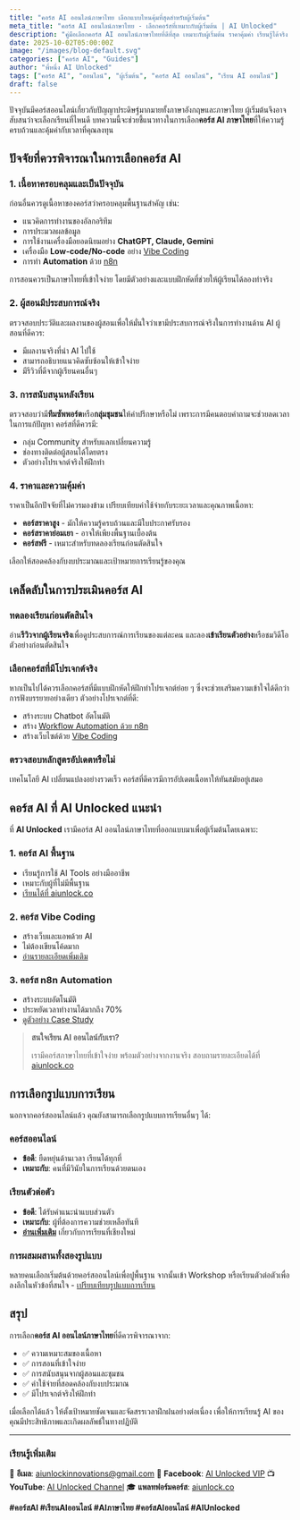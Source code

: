 ```yaml
---
title: "คอร์ส AI ออนไลน์ภาษาไทย เลือกแบบไหนคุ้มที่สุดสำหรับผู้เริ่มต้น"
meta_title: "คอร์ส AI ออนไลน์ภาษาไทย - เลือกคอร์สที่เหมาะกับผู้เริ่มต้น | AI Unlocked"
description: "คู่มือเลือกคอร์ส AI ออนไลน์ภาษาไทยที่ดีที่สุด เหมาะกับผู้เริ่มต้น ราคาคุ้มค่า เรียนรู้ได้จริง พร้อมเทคนิคการประเมินคอร์สก่อนตัดสินใจ"
date: 2025-10-02T05:00:00Z
image: "/images/blog-default.svg"
categories: ["คอร์ส AI", "Guides"]
author: "พี่หนึ่ง AI Unlocked"
tags: ["คอร์ส AI", "ออนไลน์", "ผู้เริ่มต้น", "คอร์ส AI ออนไลน์", "เรียน AI ออนไลน์"]
draft: false
---
```


ปัจจุบันมีคอร์สออนไลน์เกี่ยวกับปัญญาประดิษฐ์มากมายทั้งภาษาอังกฤษและภาษาไทย ผู้เริ่มต้นจึงอาจสับสนว่าจะเลือกเรียนที่ไหนดี บทความนี้จะช่วยชี้แนวทางในการเลือก**คอร์ส AI ภาษาไทย**ที่ให้ความรู้ครบถ้วนและคุ้มค่ากับเวลาที่คุณลงทุน

## ปัจจัยที่ควรพิจารณาในการเลือกคอร์ส AI

### 1. เนื้อหาครอบคลุมและเป็นปัจจุบัน

ก่อนอื่นควรดูเนื้อหาของคอร์สว่าครอบคลุมพื้นฐานสำคัญ เช่น:
- แนวคิดการทำงานของอัลกอริทึม
- การประมวลผลข้อมูล
- การใช้งานเครื่องมือยอดนิยมอย่าง **ChatGPT, Claude, Gemini**
- เครื่องมือ **Low-code/No-code** อย่าง [Vibe Coding](/blog/vibe-coding-explained)
- การทำ **Automation** ด้วย [n8n](/blog/sorn-n8n-automation)

การสอนควรเป็นภาษาไทยที่เข้าใจง่าย โดยมีตัวอย่างและแบบฝึกหัดที่ช่วยให้ผู้เรียนได้ลองทำจริง

### 2. ผู้สอนมีประสบการณ์จริง

ตรวจสอบประวัติและผลงานของผู้สอนเพื่อให้มั่นใจว่าเขามีประสบการณ์จริงในการทำงานด้าน AI ผู้สอนที่ดีควร:
- มีผลงานจริงที่นำ AI ไปใช้
- สามารถอธิบายแนวคิดซับซ้อนให้เข้าใจง่าย
- มีรีวิวที่ดีจากผู้เรียนคนอื่นๆ

### 3. การสนับสนุนหลังเรียน

ตรวจสอบว่ามี**ทีมซัพพอร์ต**หรือ**กลุ่มชุมชน**ให้คำปรึกษาหรือไม่ เพราะการมีคนตอบคำถามจะช่วยลดเวลาในการแก้ปัญหา คอร์สที่ดีควรมี:
- กลุ่ม Community สำหรับแลกเปลี่ยนความรู้
- ช่องทางติดต่อผู้สอนได้โดยตรง
- ตัวอย่างโปรเจกต์จริงให้ฝึกทำ

### 4. ราคาและความคุ้มค่า

ราคาเป็นอีกปัจจัยที่ไม่ควรมองข้าม เปรียบเทียบค่าใช้จ่ายกับระยะเวลาและคุณภาพเนื้อหา:
- **คอร์สราคาสูง** - มักให้ความรู้ครบถ้วนและมีใบประกาศรับรอง
- **คอร์สราคาย่อมเยา** - อาจให้เพียงพื้นฐานเบื้องต้น
- **คอร์สฟรี** - เหมาะสำหรับทดลองเรียนก่อนตัดสินใจ

เลือกให้สอดคล้องกับงบประมาณและเป้าหมายการเรียนรู้ของคุณ

## เคล็ดลับในการประเมินคอร์ส AI

### ทดลองเรียนก่อนตัดสินใจ

อ่าน**รีวิวจากผู้เรียนจริง**เพื่อดูประสบการณ์การเรียนของแต่ละคน และลอง**เข้าเรียนตัวอย่าง**หรือชมวิดีโอตัวอย่างก่อนตัดสินใจ

### เลือกคอร์สที่มีโปรเจกต์จริง

หากเป็นไปได้ควรเลือกคอร์สที่มีแบบฝึกหัดให้ฝึกทำโปรเจกต์ย่อย ๆ ซึ่งจะช่วยเสริมความเข้าใจได้ดีกว่าการฟังบรรยายอย่างเดียว ตัวอย่างโปรเจกต์ที่ดี:
- สร้างระบบ Chatbot อัตโนมัติ
- สร้าง [Workflow Automation ด้วย n8n](/blog/setup-n8n-workflow)
- สร้างเว็บไซต์ด้วย [Vibe Coding](/blog/vibe-coding-explained)

### ตรวจสอบหลักสูตรอัปเดตหรือไม่

เทคโนโลยี AI เปลี่ยนแปลงอย่างรวดเร็ว คอร์สที่ดีควรมีการอัปเดตเนื้อหาให้ทันสมัยอยู่เสมอ

## คอร์ส AI ที่ AI Unlocked แนะนำ

ที่ **AI Unlocked** เรามีคอร์ส AI ออนไลน์ภาษาไทยที่ออกแบบมาเพื่อผู้เริ่มต้นโดยเฉพาะ:

### 1. **คอร์ส AI พื้นฐาน**
- เรียนรู้การใช้ AI Tools อย่างมืออาชีพ
- เหมาะกับผู้ที่ไม่มีพื้นฐาน
- [เรียนได้ที่ aiunlock.co](https://aiunlock.co/)

### 2. **คอร์ส Vibe Coding**
- สร้างเว็บและแอพด้วย AI
- ไม่ต้องเขียนโค้ดมาก
- [อ่านรายละเอียดเพิ่มเติม](/blog/vibe-coding-explained)

### 3. **คอร์ส n8n Automation**
- สร้างระบบอัตโนมัติ
- ประหยัดเวลาทำงานได้มากถึง 70%
- [ดูตัวอย่าง Case Study](/blog/case-study-n8n)

> **สนใจเรียน AI ออนไลน์กับเรา?**
>
> เรามีคอร์สภาษาไทยที่เข้าใจง่าย พร้อมตัวอย่างจากงานจริง สอบถามรายละเอียดได้ที่ [aiunlock.co](https://aiunlock.co/)

## การเลือกรูปแบบการเรียน

นอกจากคอร์สออนไลน์แล้ว คุณยังสามารถเลือกรูปแบบการเรียนอื่นๆ ได้:

### คอร์สออนไลน์
- **ข้อดี**: ยืดหยุ่นด้านเวลา เรียนได้ทุกที่
- **เหมาะกับ**: คนที่มีวินัยในการเรียนด้วยตนเอง

### เรียนตัวต่อตัว
- **ข้อดี**: ได้รับคำแนะนำแบบส่วนตัว
- **เหมาะกับ**: ผู้ที่ต้องการความช่วยเหลือทันที
- **[อ่านเพิ่มเติม](/blog/sorn-ai-chiangmai)** เกี่ยวกับการเรียนที่เชียงใหม่

### การผสมผสานทั้งสองรูปแบบ
หลายคนเลือกเริ่มต้นด้วยคอร์สออนไลน์เพื่อปูพื้นฐาน จากนั้นเข้า Workshop หรือเรียนตัวต่อตัวเพื่อลงลึกในหัวข้อที่สนใจ - [เปรียบเทียบรูปแบบการเรียน](/blog/learn-ai-chiangmai-vs-online)

## สรุป

การเลือก**คอร์ส AI ออนไลน์ภาษาไทย**ที่ดีควรพิจารณาจาก:
- ✅ ความเหมาะสมของเนื้อหา
- ✅ การสอนที่เข้าใจง่าย
- ✅ การสนับสนุนจากผู้สอนและชุมชน
- ✅ ค่าใช้จ่ายที่สอดคล้องกับงบประมาณ
- ✅ มีโปรเจกต์จริงให้ฝึกทำ

เมื่อเลือกได้แล้ว ให้ตั้งเป้าหมายชัดเจนและจัดสรรเวลาฝึกฝนอย่างต่อเนื่อง เพื่อให้การเรียนรู้ AI ของคุณมีประสิทธิภาพและเกิดผลลัพธ์ในทางปฏิบัติ

---

### เรียนรู้เพิ่มเติม

📧 **อีเมล**: aiunlockinnovations@gmail.com
📱 **Facebook**: [AI Unlocked VIP](https://www.facebook.com/aiunlockedvip)
📺 **YouTube**: [AI Unlocked Channel](https://www.youtube.com/@AIUnlocked168)
🎓 **แพลทฟอร์มคอร์ส**: [aiunlock.co](https://aiunlock.co/)

**#คอร์สAI #เรียนAIออนไลน์ #AIภาษาไทย #คอร์สAIออนไลน์ #AIUnlocked**
